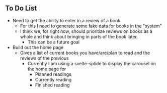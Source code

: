 ## To Do List
- Need to get the ability to enter in a review of a book
    - For this I need to generate some fake data for books in the "system"
    - I think we, for right now, should prioritize reviews on books as a whole and think about bringing in parts of the book later.
        - This can be a future goal
- Build out the home page
    - Gives a list of current books you have/are/plan to read and the reviews of the previous
        - Currently I am using a svelte-splide to display the carousel on the home page for
            - Planned readings
            - Currently reading
            - Finished reading
    
